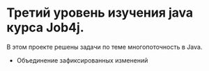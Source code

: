 # Третий уровень изучения java курса Job4j.
В этом проекте решены задачи по теме многопоточность в Java.
* Объединение зафиксированных изменений
